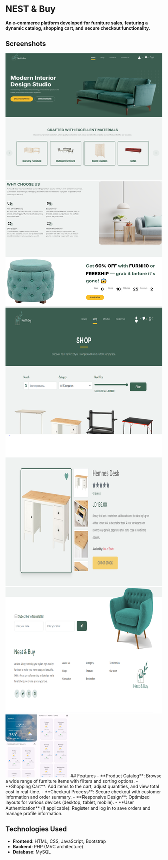 # NEST & Buy

**An e-commerce platform developed for furniture sales, featuring a dynamic catalog, shopping cart, and secure checkout functionality.**





## Screenshots
<div>
<img src="https://github.com/shahedaltrakiah/Ecommerce-website/blob/main/public/images/home-image.PNG" width="500" height="400" >
<img src="https://github.com/shahedaltrakiah/Ecommerce-website/blob/main/public/images/home-image1.PNG" width="500" height="400" >

</div>
<div>
<img src="https://github.com/shahedaltrakiah/Ecommerce-website/blob/main/public/images/shop-img.PNG" width="500" height="400" >
<img src="https://github.com/shahedaltrakiah/Ecommerce-website/blob/main/public/images/shop-img2.PNG" width="500" height="480" >
<img src="https://github.com/shahedaltrakiah/Ecommerce-website/blob/main/public/images/home-img4.PNG" width="500" height="400" >
</div>


<img src="https://github.com/Mousa-alaaldeen/Weathar-APP/blob/main/assets/images/screen4.jpg" width="100" height="200" >
<img src="https://github.com/Mousa-alaaldeen/Weathar-APP/blob/main/assets/images/screen5.jpg" width="100" height="200" >

</div>
## Features
- **Product Catalog**: Browse a wide range of furniture items with filters and sorting options.
- **Shopping Cart**: Add items to the cart, adjust quantities, and view total cost in real-time.
- **Checkout Process**: Secure checkout with customer information and order summary.
- **Responsive Design**: Optimized layouts for various devices (desktop, tablet, mobile).
- **User Authentication** (if applicable): Register and log in to save orders and manage profile information.

## Technologies Used
- **Frontend**: HTML, CSS, JavaScript, Bootstrap
- **Backend**: PHP (MVC architecture)
- **Database**: MySQL
